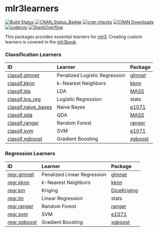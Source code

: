 # mlr3learners

[![Build Status](https://travis-ci.org/mlr-org/mlr3learners.svg?branch=master)](https://travis-ci.org/mlr-org/mlr3learners)
[![CRAN\_Status\_Badge](http://www.r-pkg.org/badges/version-ago/mlr3learners)](https://cran.r-project.org/package=mlr3learners)
[![cran checks](https://cranchecks.info/badges/worst/mlr3learners)](https://cran.r-project.org/web/checks/check_results_mlr3learners.html)
[![CRAN Downloads](https://cranlogs.r-pkg.org/badges/mlr3learners)](https://cran.rstudio.com/web/packages/mlr3learners/index.html)
[![codecov](https://codecov.io/gh/mlr-org/mlr3learners/branch/master/graph/badge.svg)](https://codecov.io/gh/mlr-org/mlr3learners)
[![StackOverflow](https://img.shields.io/badge/stackoverflow-mlr3-orange.svg)](https://stackoverflow.com/questions/tagged/mlr3)

This packages provides essential learners for [mlr3](https://mlr3.mlr-org.com).
Creating custom learners is covered in the [mlr3book](https://mlr3book.mlr-org.com).


### Classification Learners

| ID                                                                                              | Learner                          | Package                                                |
| :---------------------------------------------------------------------------------------------- | :------------------------------- | :----------------------------------------------------- |
| [classif.glmnet](https://mlr3learners.mlr-org.com/reference/LearnerClassifGlmnet.html)          | Penalized Logistic Regression    | [glmnet](https://cran.r-project.org/package=glmnet)    |
| [classif.kknn](https://mlr3learners.mlr-org.com/reference/LearnerClassifKKNN.html)              | k-Nearest Neighbors              | [kknn](https://cran.r-project.org/package=kknn)        |
| [classif.lda](https://mlr3learners.mlr-org.com/reference/LearnerClassifLDA.html)                | LDA                              | [MASS](https://cran.r-project.org/package=MASS)        |
| [classif.log_reg](https://mlr3learners.mlr-org.com/reference/LearnerClassifLogReg.html)         | Logistic Regression              | stats                                                  |
| [classif.naive_bayes](https://mlr3learners.mlr-org.com/reference/LearnerClassifNaiveBayes.html) | Naive Bayes                      | [e1071](https://cran.r-project.org/package=e1071)      |
| [classif.qda](https://mlr3learners.mlr-org.com/reference/LearnerClassifQDA.html)                | QDA                              | [MASS](https://cran.r-project.org/package=MASS)        |
| [classif.ranger](https://mlr3learners.mlr-org.com/reference/LearnerClassifRanger.html)          | Random Forest                    | [ranger](https://cran.r-project.org/package=ranger)    |
| [classif.svm](https://mlr3learners.mlr-org.com/reference/LearnerClassifSVM.html)                | SVM                              | [e1071](https://cran.r-project.org/package=e1071)      |
| [classif.xgboost](https://mlr3learners.mlr-org.com/reference/LearnerClassifXgboost.html)        | Gradient Boosting                | [xgboost](https://cran.r-project.org/package=xgboost)  |

### Regression Learners

| ID                                                                                 | Learner                          | Package                                                       |
| :--------------------------------------------------------------------------------- | :------------------------------- | :------------------------------------------------------------ |
| [regr.glmnet](https://mlr3learners.mlr-org.com/reference/LearnerRegrGlmnet.html)   | Penalized Linear Regression      | [glmnet](https://cran.r-project.org/package=glmnet)           |
| [regr.kknn](https://mlr3learners.mlr-org.com/reference/LearnerRegrKKNN.html)       | k-Nearest Neighbors              | [kknn](https://cran.r-project.org/package=kknn)               |
| [regr.km](https://mlr3learners.mlr-org.com/reference/LearnerRegrKM.html)           | Kriging                          | [DiceKriging](https://cran.r-project.org/package=DiceKriging) |
| [regr.lm](https://mlr3learners.mlr-org.com/reference/LearnerRegrLM.html)           | Linear Regression                | stats                                                         |
| [regr.ranger](https://mlr3learners.mlr-org.com/reference/LearnerRegrRanger.html)   | Random Forest                    | [ranger](https://cran.r-project.org/package=ranger)           |
| [regr.svm](https://mlr3learners.mlr-org.com/reference/LearnerRegrSVM.html)         | SVM                              | [e1071](https://cran.r-project.org/package=e1071)             |
| [regr.xgboost](https://mlr3learners.mlr-org.com/reference/LearnerRegrXgboost.html) | Gradient Boosting                | [xgboost](https://cran.r-project.org/package=xgboost)         |

